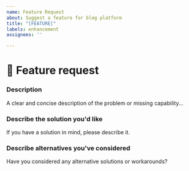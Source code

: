 ```yaml
---
name: Feature Request
about: Suggest a feature for blog platform
title: "[FEATURE]"
labels: enhancement
assignees: ''

---
```


<!--🌈🌈🌈🌈🌈🌈🌈🌈🌈🌈🌈🌈🌈🌈🌈🌈🌈🌈🌈🌈🌈🌈🌈🌈🌈🌈🌈🌈🌈🌈🌈

Please search for open/closed tickets before a submission of a new one.
Existing issues often contain information about workarounds, resolution, or progress updates.

🌈🌈🌈🌈🌈🌈🌈🌈🌈🌈🌈🌈🌈🌈🌈🌈🌈🌈🌈🌈🌈🌈🌈🌈🌈🌈🌈🌈🌈🌈🌈-->


# 🚀 Feature request

### Description

<!-- ✍️--> A clear and concise description of the problem or missing capability...

### Describe the solution you'd like
<!-- ✍️--> If you have a solution in mind, please describe it.


### Describe alternatives you've considered
<!-- ✍️--> Have you considered any alternative solutions or workarounds?
